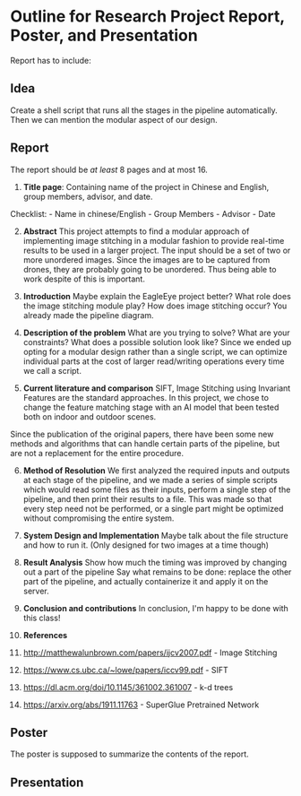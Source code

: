 # Outline for Research Project Report, Poster, and Presentation
Report has to include:

## Idea 
Create a shell script that runs all the stages in the pipeline automatically.
Then we can mention the modular aspect of our design.

## Report

The report should be *at least* 8 pages and at most 16.
1. **Title page**: Containing name of the project in Chinese and English, 
group members, advisor, and date.

Checklist: 
	- Name in chinese/English
	- Group Members
	- Advisor
	- Date

2. **Abstract**
This project attempts to find a modular approach of implementing image stitching
in a modular fashion to provide real-time results to be used in a larger project.
The input should be a set of two or more unordered images. Since the images are to
be captured from drones, they are probably going to be unordered. Thus being able to
work despite of this is important.

3. **Introduction**
Maybe explain the EagleEye project better? 
What role does the image stitching module play?
How does image stitching occur? You already made the pipeline diagram.

4. **Description of the problem**
What are you trying to solve?
What are your constraints?
What does a possible solution look like?
Since we ended up opting for a modular design rather than 
a single script, we can optimize individual parts at the cost of 
larger read/writing operations every time we call a script.

5. **Current literature and comparison**
SIFT, Image Stitching using Invariant Features are the standard approaches.
In this project, we chose to change the feature matching stage with an AI model that
been tested both on indoor and outdoor scenes.

Since the publication of the original papers, there have been some new methods 
and algorithms that can handle certain parts of the pipeline, but are not a 
replacement for the entire procedure.

6. **Method of Resolution**
We first analyzed the required inputs and outputs at each stage of the pipeline, 
and we made a series of simple scripts which would read some files as their inputs, 
perform a single step of the pipeline, and then print their results to a file.
This was made so that every step need not be performed, or a single part might be optimized
without compromising the entire system.

7. **System Design and Implementation**
Maybe talk about the file structure and how to run it. (Only designed for two images at a time though)

8. **Result Analysis**
Show how much the timing was improved by changing out a part of the pipeline 
Say what remains to be done: replace the other part of the pipeline, and actually containerize it 
and apply it on the server.

9. **Conclusion and contributions**
In conclusion, I'm happy to be done with this class!

10. **References**
1. http://matthewalunbrown.com/papers/ijcv2007.pdf - Image Stitching 

2. https://www.cs.ubc.ca/~lowe/papers/iccv99.pdf - SIFT 

3. https://dl.acm.org/doi/10.1145/361002.361007 - k-d trees 

4. https://arxiv.org/abs/1911.11763 - SuperGlue Pretrained Network

## Poster
The poster is supposed to summarize the contents of the report.

## Presentation
